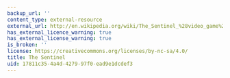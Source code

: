 ```yaml
---
backup_url: ''
content_type: external-resource
external_url: http://en.wikipedia.org/wiki/The_Sentinel_%28video_game%29
has_external_licence_warning: true
has_external_license_warning: true
is_broken: ''
license: https://creativecommons.org/licenses/by-nc-sa/4.0/
title: The Sentinel
uid: 17811c35-4a4d-4279-97f0-ead9e1dcdef3
---
```

